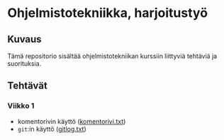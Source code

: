 # Ohjelmistotekniikka, harjoitustyö

## Kuvaus
Tämä repositorio sisältää ohjelmistotekniikan kurssiin liittyviä tehtäviä ja suorituksia.

## Tehtävät

### Viikko 1

- komentorivin käyttö ([komentorivi.txt](/laskarit/viikko1/komentorivi.txt))
- `git`:in käyttö ([gitlog.txt](/laskarit/viikko1/gitlog.txt))
